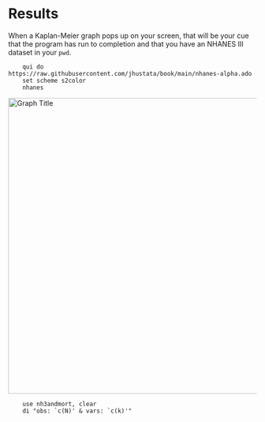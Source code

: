 # Results

When a Kaplan-Meier graph pops up on your screen, that will be your cue that the program has run to completion and that you have an NHANES III dataset in your `pwd`.


```
    qui do https://raw.githubusercontent.com/jhustata/book/main/nhanes-alpha.ado    
    set scheme s2color
    nhanes
```

<img src="/Users/mujin/Advstata/Graph.svg" alt="Graph Title" width="800" height="600">
  
```  
    use nh3andmort, clear
    di "obs: `c(N)' & vars: `c(k)'"      
```
